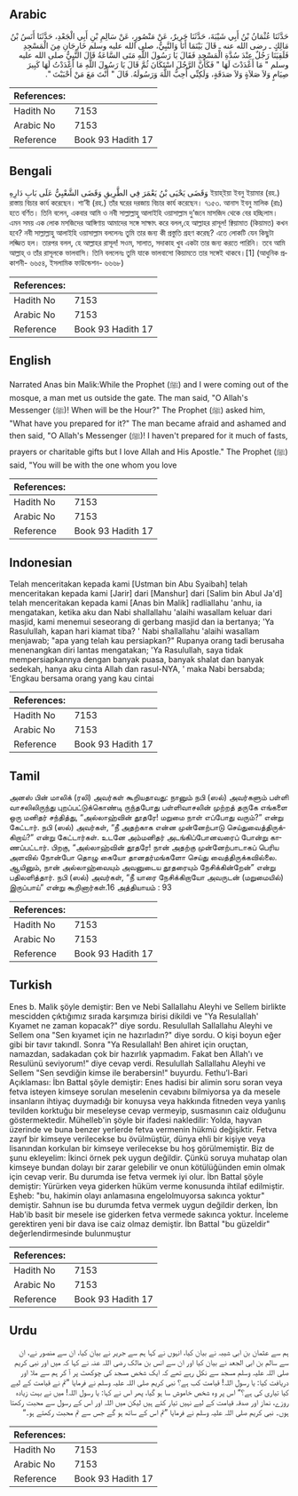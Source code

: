 ## Arabic


<div dir="rtl" lang="ar" style={{fontSize:'larger',backgroundColor:'#f8f9fa',padding:20}}>
حَدَّثَنَا عُثْمَانُ بْنُ أَبِي شَيْبَةَ، حَدَّثَنَا جَرِيرٌ، عَنْ مَنْصُورٍ، عَنْ سَالِمِ بْنِ أَبِي الْجَعْدِ، حَدَّثَنَا أَنَسُ بْنُ مَالِكٍ ـ رضى الله عنه ـ قَالَ بَيْنَمَا أَنَا وَالنَّبِيُّ، صلى الله عليه وسلم خَارِجَانِ مِنَ الْمَسْجِدِ فَلَقِيَنَا رَجُلٌ عِنْدَ سُدَّةِ الْمَسْجِدِ فَقَالَ يَا رَسُولَ اللَّهِ مَتَى السَّاعَةُ قَالَ النَّبِيُّ صلى الله عليه وسلم ‏"‏ مَا أَعْدَدْتَ لَهَا ‏"‏ فَكَأَنَّ الرَّجُلَ اسْتَكَانَ ثُمَّ قَالَ يَا رَسُولَ اللَّهِ مَا أَعْدَدْتُ لَهَا كَبِيرَ صِيَامٍ وَلاَ صَلاَةٍ وَلاَ صَدَقَةٍ، وَلَكِنِّي أُحِبُّ اللَّهَ وَرَسُولَهُ‏.‏ قَالَ ‏"‏ أَنْتَ مَعَ مَنْ أَحْبَبْتَ ‏"‏‏.‏
</div>
<div style={{backgroundColor:'#f8f9fa',padding:20, marginBottom: 10}}><table> <thead> <tr> <th>References:</th> <th></th> </tr> </thead> <tbody><tr><td>Hadith No</td><td>7153</td></tr><tr><td>Arabic No</td><td>7153</td></tr><tr><td>Reference</td><td>Book 93 Hadith 17</td></tr></tbody></table></div>

## Bengali


<div dir="ltr" lang="bn" style={{fontSize:'larger',backgroundColor:'#f8f9fa',padding:20}}>
وَقَضَى يَحْيَى بْنُ يَعْمَرَ فِي الطَّرِيقِ وَقَضَى الشَّعْبِيُّ عَلَى بَابِ دَارِهِ ইয়াহ্ইয়া ইবনু ইয়ামার (রহ.) রাস্তায় বিচার কার্য করেছেন। শা’বী (রহ.) তাঁর ঘরের দরজায় বিচার কার্য করেছেন। ৭১৫৩. আনাস ইবনু মালিক (রাঃ) হতে বর্ণিত। তিনি বলেন, একবার আমি ও নবী সাল্লাল্লাহু আলাইহি ওয়াসাল্লাম দু’জনে মাসজিদ থেকে বের হচ্ছিলাম। এমন সময় এক লোক মসজিদের আঙ্গিণায় আমাদের সঙ্গে সাক্ষাৎ করে বলল,হে আল্লাহর রাসূল! ক্বিয়ামাত (কিয়ামত) কখন হবে? নবী সাল্লাল্লাহু আলাইহি ওয়াসাল্লাম বললেনঃ তুমি তার জন্য কী প্রস্তুতি গ্রহণ করেছ? এতে লোকটি যেন কিছুটা লজ্জিত হল। তারপর বলল, হে আল্লাহর রাসূল! সওম, সালাত, সদাকাহ খুব একটা তার জন্য করতে পারিনি। তবে আমি আল্লাহ্ ও তাঁর রাসূলকে ভালবাসি। তিনি বললেনঃ তুমি যাকে ভালবাসো কিয়ামতে তার সঙ্গেই থাকবে।[1] (আধুনিক প্রকাশনী- ৬৬৫৪, ইসলামিক ফাউন্ডেশন- ৬৬৬৮)
</div>
<div style={{backgroundColor:'#f8f9fa',padding:20, marginBottom: 10}}><table> <thead> <tr> <th>References:</th> <th></th> </tr> </thead> <tbody><tr><td>Hadith No</td><td>7153</td></tr><tr><td>Arabic No</td><td>7153</td></tr><tr><td>Reference</td><td>Book 93 Hadith 17</td></tr></tbody></table></div>

## English


<div dir="ltr" lang="en" style={{fontSize:'larger',backgroundColor:'#f8f9fa',padding:20}}>
Narrated Anas bin Malik:While the Prophet (ﷺ) and I were coming out of the mosque, a man met us outside the gate. The man said, "O Allah's Messenger (ﷺ)! When will be the Hour?" The Prophet (ﷺ) asked him, "What have you prepared for it?" The man became afraid and ashamed and then said, "O Allah's Messenger (ﷺ)! I haven't prepared for it much of fasts, prayers or charitable gifts but I love Allah and His Apostle." The Prophet (ﷺ) said, "You will be with the one whom you love
</div>
<div style={{backgroundColor:'#f8f9fa',padding:20, marginBottom: 10}}><table> <thead> <tr> <th>References:</th> <th></th> </tr> </thead> <tbody><tr><td>Hadith No</td><td>7153</td></tr><tr><td>Arabic No</td><td>7153</td></tr><tr><td>Reference</td><td>Book 93 Hadith 17</td></tr></tbody></table></div>

## Indonesian


<div dir="ltr" lang="id" style={{fontSize:'larger',backgroundColor:'#f8f9fa',padding:20}}>
Telah menceritakan kepada kami [Ustman bin Abu Syaibah] telah menceritakan kepada kami [Jarir] dari [Manshur] dari [Salim bin Abul Ja'd] telah menceritakan kepada kami [Anas bin Malik] radliallahu 'anhu, ia mengatakan, ketika aku dan Nabi shallallahu 'alaihi wasallam keluar dari masjid, kami menemui seseorang di gerbang masjid dan ia bertanya; 'Ya Rasulullah, kapan hari kiamat tiba? ' Nabi shallallahu 'alaihi wasallam menjawab; "apa yang telah kau persiapkan?" Rupanya orang tadi berusaha menenangkan diri lantas mengatakan; 'Ya Rasulullah, saya tidak mempersiapkannya dengan banyak puasa, banyak shalat dan banyak sedekah, hanya aku cinta Allah dan rasul-NYA, ' maka Nabi bersabda; 'Engkau bersama orang yang kau cintai
</div>
<div style={{backgroundColor:'#f8f9fa',padding:20, marginBottom: 10}}><table> <thead> <tr> <th>References:</th> <th></th> </tr> </thead> <tbody><tr><td>Hadith No</td><td>7153</td></tr><tr><td>Arabic No</td><td>7153</td></tr><tr><td>Reference</td><td>Book 93 Hadith 17</td></tr></tbody></table></div>

## Tamil


<div dir="ltr" lang="ta" style={{fontSize:'larger',backgroundColor:'#f8f9fa',padding:20}}>
அனஸ் பின் மாலிக் (ரலி) அவர்கள் கூறியதாவது: நானும் நபி (ஸல்) அவர்களும் பள்ளி வாசலிலிருந்து புறப்பட்டுக்கொண்டி ருந்தபோது பள்ளிவாசலின் முற்றத் தருகே எங்களை ஒரு மனிதர் சந்தித்து, “அல்லாஹ்வின் தூதரே! மறுமை நாள் எப்போது வரும்?” என்று கேட்டார். நபி (ஸல்) அவர்கள், “நீ அதற்காக என்ன முன்னேற்பாடு செய்துவைத்திருக்கிறாய்?” என்று கேட்டார்கள். உடனே அம்மனிதர் அடங்கிப்போனவரைப் போன்று காணப்பட்டார். பிறகு, “அல்லாஹ்வின் தூதரே! நான் அதற்கு முன்னேற்பாடாகப் பெரிய அளவில் நோன்போ தொழு கையோ தானதர்மங்களோ செய்து வைத்திருக்கவில்லை. ஆயினும், நான் அல்லாஹ்வையும் அவனுடைய தூதரையும் நேசிக்கின்றேன்” என்று பதிலளித்தார். நபி (ஸல்) அவர்கள், “நீ யாரை நேசிக்கிறாயோ அவருடன் (மறுமையில்) இருப்பாய்” என்று கூறினார்கள்.16 அத்தியாயம் : 93
</div>
<div style={{backgroundColor:'#f8f9fa',padding:20, marginBottom: 10}}><table> <thead> <tr> <th>References:</th> <th></th> </tr> </thead> <tbody><tr><td>Hadith No</td><td>7153</td></tr><tr><td>Arabic No</td><td>7153</td></tr><tr><td>Reference</td><td>Book 93 Hadith 17</td></tr></tbody></table></div>

## Turkish


<div dir="ltr" lang="tr" style={{fontSize:'larger',backgroundColor:'#f8f9fa',padding:20}}>
Enes b. Malik şöyle demiştir: Ben ve Nebi Sallallahu Aleyhi ve Sellem birlikte mescidden çıktığımız sırada karşımıza birisi dikildi ve "Ya Resulallah' Kıyamet ne zaman kopacak?" diye sordu. Resulullah Sallallahu Aleyhi ve Sellem ona "Sen kıyamet için ne hazırladın?" diye sordu. O kişi boyun eğer gibi bir tavır takındI. Sonra "Ya Resulallah! Ben ahiret için oruçtan, namazdan, sadakadan çok bir hazırlık yapmadım. Fakat ben Allah'ı ve Resulünü seviyorum!" diye cevap verdi. Resulullah Sallallahu Aleyhi ve Sellem "Sen sevdiğin kimse ile berabersin!" buyurdu. Fethu’l-Bari Açıklaması: İbn Battal şöyle demiştir: Enes hadisi bir alimin soru soran veya fetva isteyen kimseye sorulan meselenin cevabını bilmiyorsa ya da mesele insanların ihtiyaç duymadığı bir konuysa veya hakkında fitneden veya yanlış tevilden korktuğu bir meseleyse cevap vermeyip, susmasının caiz olduğunu göstermektedir. Mühelleb'in şöyle bir ifadesi nakledilir: Yolda, hayvan üzerinde ve buna benzer yerlerde fetva vermenin hükmü değişiktir. Fetva zayıf bir kimseye verilecekse bu övülmüştür, dünya ehli bir kişiye veya lisanından korkulan bir kimseye verilecekse bu hoş görülmemiştir. Biz de şunu ekleyelim: İkinci örnek pek uygun değildir. Çünkü soruya muhatap olan kimseye bundan dolayı bir zarar gelebilir ve onun kötülüğünden emin olmak için cevap verir. Bu durumda ise fetva vermek iyi olur. İbn Battal şöyle demiştir: Yürürken veya giderken hüküm verme konusunda ihtilaf edilmiştir. Eşheb: "bu, hakimin olayı anlamasına engelolmuyorsa sakınca yoktur" demiştir. Sahnun ise bu durumda fetva vermek uygun değildir derken, İbn Hab'ib basit bir mesele ise giderken fetva vermede sakınca yoktur. İnceleme gerektiren yeni bir dava ise caiz olmaz demiştir. İbn Battal "bu güzeldir" değerlendirmesinde bulunmuştur
</div>
<div style={{backgroundColor:'#f8f9fa',padding:20, marginBottom: 10}}><table> <thead> <tr> <th>References:</th> <th></th> </tr> </thead> <tbody><tr><td>Hadith No</td><td>7153</td></tr><tr><td>Arabic No</td><td>7153</td></tr><tr><td>Reference</td><td>Book 93 Hadith 17</td></tr></tbody></table></div>

## Urdu


<div dir="rtl" lang="ur" style={{fontSize:'larger',backgroundColor:'#f8f9fa',padding:20}}>
ہم سے عثمان بن ابی شیبہ نے بیان کیا، انہوں نے کہا ہم سے جریر نے بیان کیا، ان سے منصور نے، ان سے سالم بن ابی الجعد نے بیان کیا اور ان سے انس بن مالک رضی اللہ عنہ نے کہا کہ میں اور نبی کریم صلی اللہ علیہ وسلم مسجد سے نکل رہے تھے کہ ایک شخص مسجد کی چوکھٹ پر آ کر ہم سے ملا اور دریافت کیا: یا رسول اللہ! قیامت کب ہے؟ نبی کریم صلی اللہ علیہ وسلم نے فرمایا ”تم نے قیامت کے لیے کیا تیاری کی ہے؟“ اس پر وہ شخص خاموش سا ہو گیا، پھر اس نے کہا: یا رسول اللہ! میں نے بہت زیادہ روزے، نماز اور صدقہ قیامت کے لیے نہیں تیار کئے ہیں لیکن میں اللہ اور اس کے رسول سے محبت رکھتا ہوں۔ نبی کریم صلی اللہ علیہ وسلم نے فرمایا ”تم اس کے ساتھ ہو گے جس سے تم محبت رکھتے ہو۔“
</div>
<div style={{backgroundColor:'#f8f9fa',padding:20, marginBottom: 10}}><table> <thead> <tr> <th>References:</th> <th></th> </tr> </thead> <tbody><tr><td>Hadith No</td><td>7153</td></tr><tr><td>Arabic No</td><td>7153</td></tr><tr><td>Reference</td><td>Book 93 Hadith 17</td></tr></tbody></table></div>